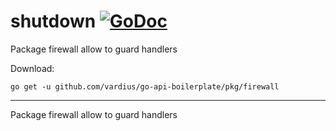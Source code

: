 # shutdown [![GoDoc](https://godoc.org/github.com/vardius/go-api-boilerplate/pkg/firewall?status.svg)](https://godoc.org/github.com/vardius/go-api-boilerplate/pkg/firewall)
Package firewall allow to guard handlers

Download:
```shell
go get -u github.com/vardius/go-api-boilerplate/pkg/firewall
```

* * *
Package firewall allow to guard handlers
